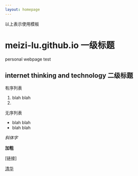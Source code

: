 ```yaml
---
layout: homepage
---
```


以上表示使用模板

# meizi-lu.github.io 一级标题

personal webpage test

## internet thinking and technology 二级标题


有序列表

1. blah blah
2. 

无序列表

- blah blah
- blah blah

*斜体字*

**加粗**

[链接]

[清华](http://www.tsinghua.edu.cn)
